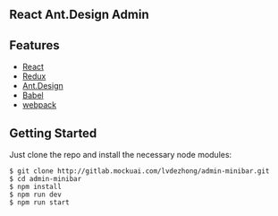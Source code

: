 ## React Ant.Design Admin

## Features

- [React](https://facebook.github.io/react/)
- [Redux](https://github.com/reactjs/redux)
- [Ant.Design](http://ant.design/)
- [Babel](https://babeljs.io/)
- [webpack](https://webpack.github.io/)

## Getting Started

Just clone the repo and install the necessary node modules:

```shell
$ git clone http://gitlab.mockuai.com/lvdezhong/admin-minibar.git
$ cd admin-minibar
$ npm install
$ npm run dev
$ npm run start
```
